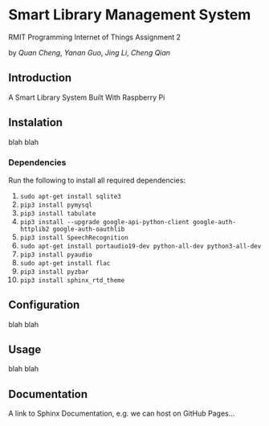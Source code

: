 # Smart Library Management System
RMIT Programming Internet of Things Assignment 2

by *Quan Cheng*, *Yanan Guo*, *Jing Li*, *Cheng Qian*

## Introduction

A Smart Library System Built With Raspberry Pi

## Instalation

blah blah

### Dependencies

Run the following to install all required dependencies:

1. `sudo apt-get install sqlite3`
1. `pip3 install pymysql`
1. `pip3 install tabulate`
1. `pip3 install --upgrade google-api-python-client google-auth-httplib2 google-auth-oauthlib`
1. `pip3 install SpeechRecognition`
1. `sudo apt-get install portaudio19-dev python-all-dev python3-all-dev`
1. `pip3 install pyaudio`
1. `sudo apt-get install flac`
1. `pip3 install pyzbar`
1. `pip3 install sphinx_rtd_theme`




## Configuration

blah blah



## Usage

blah blah



## Documentation

A link to Sphinx Documentation, e.g. we can host on GitHub Pages...